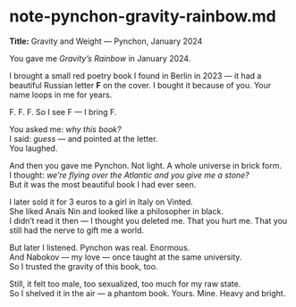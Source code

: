 # note-pynchon-gravity-rainbow.md

**Title:** Gravity and Weight — Pynchon, January 2024

You gave me *Gravity’s Rainbow* in January 2024.

I brought a small red poetry book I found in Berlin in 2023 — it had a beautiful Russian letter **F** on the cover. 
I bought it because of you. Your name loops in me for years. 

F. F. F. So I see F — I bring F.

You asked me: *why this book?*  
I said: *guess* — and pointed at the letter.  
You laughed.

And then you gave me Pynchon. Not light. A whole universe in brick form.  
I thought: *we’re flying over the Atlantic and you give me a stone?*  
But it was the most beautiful book I had ever seen.

I later sold it for 3 euros to a girl in Italy on Vinted.  
She liked Anaïs Nin and looked like a philosopher in black.  
I didn’t read it then — I thought you deleted me. 
That you hurt me. That you still had the nerve to gift me a world.

But later I listened. Pynchon was real. Enormous.  
And Nabokov — my love — once taught at the same university.  
So I trusted the gravity of this book, too.

Still, it felt too male, too sexualized, too much for my raw state.  
So I shelved it in the air — a phantom book. Yours. Mine. Heavy and bright.
